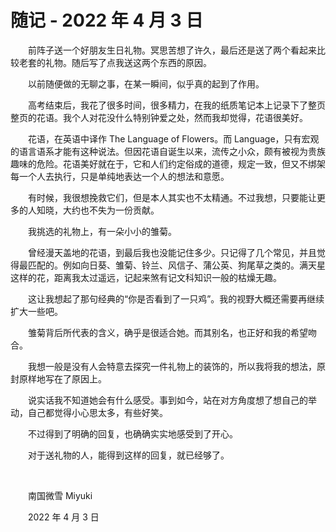 # 随记 - 2022 年 4 月 3 日

　　前阵子送一个好朋友生日礼物。冥思苦想了许久，最后还是送了两个看起来比较老套的礼物。随后写了点我送这两个东西的原因。

　　以前随便做的无聊之事，在某一瞬间，似乎真的起到了作用。

　　高考结束后，我花了很多时间，很多精力，在我的纸质笔记本上记录下了整页整页的花语。我个人对花没什么特别钟爱之处，然而我却觉得，花语很美好。

　　花语，在英语中译作 The Language of Flowers。而 Language，只有宏观的语言语系才能有这种说法。但因花语自诞生以来，流传之小众，颇有被视为贵族趣味的危险。花语美好就在于，它和人们约定俗成的道德，规定一致，但又不绑架每一个人去执行，只是单纯地表达一个人的想法和意愿。

　　有时候，我很想挽救它们，但是本人其实也不太精通。不过我想，只要能让更多的人知晓，大约也不失为一份贡献。

　　我挑选的礼物上，有一朵小小的雏菊。

　　曾经漫天盖地的花语，到最后我也没能记住多少。只记得了几个常见，并且觉得最匹配的。例如向日葵、雏菊、铃兰、风信子、蒲公英、狗尾草之类的。满天星这样的花，距离我太过遥远，记起来煞有记文科知识一般的枯燥无趣。

　　这让我想起了那句经典的“你是否看到了一只鸡”。我的视野大概还需要再继续扩大一些吧。

　　雏菊背后所代表的含义，确乎是很适合她。而其别名，也正好和我的希望吻合。

　　我想一般是没有人会特意去探究一件礼物上的装饰的，所以我将我的想法，原封原样地写在了原因上。

　　说实话我不知道她会有什么感受。事到如今，站在对方角度想了想自己的举动，自己都觉得小心思太多，有些好笑。

　　不过得到了明确的回复，也确确实实地感受到了开心。

　　对于送礼物的人，能得到这样的回复，就已经够了。

<br>

　　南国微雪 Miyuki

　　2022 年 4 月 3 日